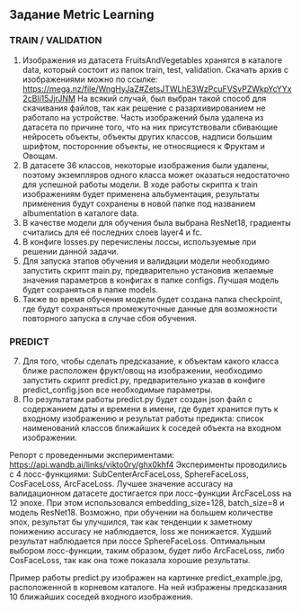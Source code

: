 ## Задание Metric Learning

### TRAIN / VALIDATION
1) Изображения из датасета FruitsAndVegetables хранятся в каталоге data, который состоит из папок train, test, validation.
Скачать архив с изображениями можно по ссылке: https://mega.nz/file/WngHyJaZ#ZetsJTWLhE3WzPcuFVSvPZWkpYcYYx2cBli15JjrJNM
  На всякий случай, был выбран такой способ для скачивания файлов, так как решение с разархивированием не работало
на устройстве.
  Часть изображений была удалена из датасета по причине того, что на них присутствовали сбивающие нейросеть объекты,
объекты других классов, надписи большим шрифтом, посторонние объекты, не относящиеся к Фруктам и Овощам.
2) В датасете 36 классов, некоторые изображения были удалены, поэтому экземпляров одного класса может оказаться
недостаточно для успешной работы модели. В ходе работы скрипта к train изображениям будет применена альбументация, 
результаты применения будут сохранены в новой папке под названием albumentation в каталоге data.
3) В качестве модели для обучения была выбрана ResNet18, градиенты считались для её последних слоев layer4 и fc.
4) В конфиге losses.py перечислены лоссы, используемые при решении данной задачи.
5) Для запуска этапов обучения и валидации модели необходимо запустить скрипт main.py, предварительно установив 
желаемые значения параметров в конфигах в папке configs. Лучшая модель будет сохраняться в папке models.
6) Также во время обучения модели будет создана папка checkpoint, где будут сохраняться промежуточные данные для 
возможности повторного запуска в случае сбоя обучения.


### PREDICT
7) Для того, чтобы сделать предсказание, к объектам какого класса ближе расположен фрукт/овощ на изображении,
необходимо запустить скрипт predict.py, предварительно указав в конфиге predict_config.json все необходимые параметры.
8) По результатам работы predict.py будет создан json файл с содержанием даты и времени в имени, где будет хранится путь 
к входному изображению и результат работы предикта: список наименований классов ближайших k соседей объекта на входном 
изображении.

Репорт с проведенными экспериментами: https://api.wandb.ai/links/vikto0ry/ghx0khf4
Эксперименты проводились с 4 лосс-функциями: SubCenterArcFaceLoss, SphereFaceLoss, CosFaceLoss, ArcFaceLoss. 
Лучшее значение accuracy на валидационном датасете достигается при лосс-функции ArcFaceLoss на 12 эпохе. При этом 
использовался embedding_size=128, batch_size=8 и модель ResNet18. Возможно, при обучении на большем количестве эпох, 
результат бы улучшился, так как тенденции к заметному понижению accuracy не наблюдается, loss же понижается. Худший 
результат наблюдается при лоссе SphereFaceLoss. Оптимальным выбором лосс-функции, таким образом, будет либо ArcFaceLoss, 
либо CosFaceLoss, так как она тоже показала хорошие результаты. 

Пример работы predict.py изображен на картинке predict_example.jpg, расположенной в корневом каталоге. На ней избражены
предсказания 10 ближайших соседей входного изображения.